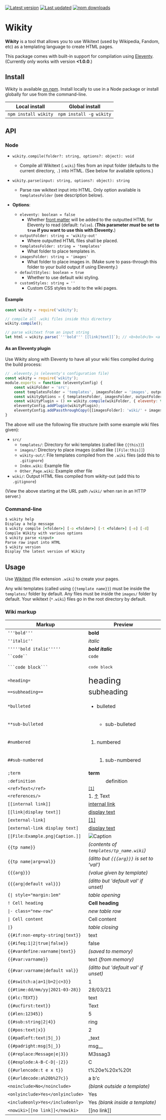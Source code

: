 [![Latest version](https://img.shields.io/github/v/release/Nixinova/Wikity?label=latest%20version&style=flat-square)](https://github.com/Nixinova/Wikity/releases)
[![Last updated](https://img.shields.io/github/release-date/Nixinova/Wikity?label=updated&style=flat-square)](https://github.com/Nixinova/Wikity/releases)
[![npm downloads](https://img.shields.io/npm/dt/wikity?logo=npm)](https://www.npmjs.com/package/wikity)

# Wikity

**Wikity** is a tool that allows you to use Wikitext (used by Wikipedia, Fandom, etc) as a templating language to create HTML pages.

This package comes with built-in support for compilation using [Eleventy](https://11ty.dev).
(Currently only works with version **<1.0.0**.)

## Install

Wikity is available [on npm](https://www.npmjs.com/package/wikity).
Install locally to use in a Node package or install globally for use from the command-line.

| Local install        | Global install          |
| -------------------- | ----------------------- |
| `npm install wikity` | `npm install -g wikity` |

## API

### Node

- `wikity.compile(folder?: string, options?: object): void`
  - Compile all Wikitext (`.wiki`) files from an input folder (defaults to the current directory, `.`) into HTML.
    (See below for available options.)
- `wikity.parse(input: string, options?: object): string`
  - Parse raw wikitext input into HTML. Only option available is `templatesFolder` (see description below).

- **Options**:
  - `eleventy: boolean = false`
    - Whether [front matter](https://www.11ty.dev/docs/data-frontmatter/) will be added to the outputted HTML for Eleventy to read (default: `false`).
      (**This parameter *must* be set to `true` if you want to use this with Eleventy.**)
  - `outputFolder: string = 'wikity-out'`
    - Where outputted HTML files shall be placed.
  - `templatesFolder: string = 'templates'`
    - What folder to place templates in.
  - `imagesFolder: string = 'images'`
    - What folder to place images in.
      (Make sure to pass-through this folder to your build output if using Eleventy.)
  - `defaultStyles: boolean = true`
    - Whether to use default wiki styling.
  - `customStyles: string = ''`
    - Custom CSS styles to add to the wiki pages.

#### Example

```js
const wikity = require('wikity');

// compile all .wiki files inside this directory
wikity.compile();

// parse wikitext from an input string
let html = wikity.parse(`'''bold''' [[link|text]]`); // <b>bold</b> <a href="link"...>text</a>
```

#### As an Eleventy plugin

Use Wikity along with Eleventy to have all your wiki files compiled during the build process:

```js
// .eleventy.js (eleventy's configuration file)
const wikity = require('wikity');
module.exports = function (eleventyConfig) {
    const wikiFolder = 'src';
    const templatesFolder = 'templates', imagesFolder = 'images', outputFolder = 'wikity-out'; // defaults
    const wikityOptions = { templatesFolder, imagesFolder, outputFolder };
    const wikityPlugin = () => wikity.compile(wikiFolder, { eleventy: true, ...wikityOptions });
    eleventyConfig.addPlugin(wikityPlugin);
    eleventyConfig.addPassthroughCopy({[imagesFolder]: 'wiki/' + imagesFolder}); // Eleventy does not pass through images by default
}
```

The above will use the following file structure (with some example wiki files given):

- `src/`
  - `templates/`: Directory for wiki templates (called like `{{this}}`)
  - `images/`: Directory to place images (called like `[[File:this]]`)
  - `wikity-out/`: File templates compiled from the `.wiki` files (add this to `.gitignore`)
  - `Index.wiki`: Example file
  - `Other_Page.wiki`: Example other file
- `wiki/`: Output HTML files compiled from wikity-out (add this to `.gitignore`)

(View the above starting at the URL path `/wiki/` when ran in an HTTP server.)

### Command-line
```cmd
$ wikity help
Display a help message
$ wikity compile [<folder>] [-o <folder>] [-t <folder>] [-e] [-d]
Compile Wikity with various options
$ wikity parse <input>
Parse raw input into HTML
$ wikity version
Display the latest version of Wikity
```

## Usage

Use [Wikitext](https://en.wikipedia.org/wiki/Help:Wikitext) (file extension `.wiki`) to create your pages.

Any wiki templates (called using `{{template name}}`) must be inside the `templates/` folder by default.
Any files must be inside the `images/` folder by default.
Your wikitext (`*.wiki`) files go in the root directory by default.

### Wiki markup

| Markup                           | Preview                                   |
| -------------------------------- | ----------------------------------------- |
| `'''bold'''`                     | **bold**                                  |
| `''italic''`                     | *italic*                                  |
| `'''''bold italic'''''`          | ***bold italic***                         |
| ` ``code`` `                     | `code`                                    |
| ` ```code block``` `             | <pre>code block</pre>                     |
| `=heading=`                      | <big><big><big>heading</big></big></big>  |
| `==subheading==`                 | <big><big>subheading</big></big>          |
| `*bulleted`                      | <ul><li>bulleted</li></ul>                |
| `**sub-bulleted`                 | <ul><ul><li>sub-bulleted</li></ul></ul>   |
| `#numbered`                      | <ol><li>numbered</li></ol>                |
| `##sub-numbered`                 | <ol><ol><li>sub-numbered</li></ol></ol>   |
| `;term`                          | <dt>**term**</dt>                         |
| `:definition`                    | <dd>&emsp;definition</dd>                 |
| `<ref>Text</ref>`                | <sup id=cite-1>[[1]](#ref-1)</sup>        |
| `<references/>`                  | 1. <a id=ref-1>[↑](#cite-1)</a> Text      |
| `[[internal link]]`              | [internal link](#internal_link)           |
| `[[link\|display text]]`         | [display text](#link)                     |
| `[external-link]`                | [[1]](#external-link)                     |
| `[external-link display text]`   | [display text](#external-link)            |
| `[[File:Example.png\|Caption.]]` | ![Caption](Example.png)                   |
| `{{tp name}}`                    | *(contents of `templates/tp_name.wiki`)*  |
| `{{tp name\|arg=val}}`           | *(ditto but `{{{arg}}}` is set to 'val')* |
| `{{{arg}}}`                      | *(value given by template)*               |
| `{{{arg\|default val}}}`         | *(ditto but 'default val' if unset)*      |
| `{\| style="margin:1em"`         | *table opening*                           |
| `! Cell heading`                 | **Cell heading**                          |
| `\|- class="new-row"`            | *new table row*                           |
| `\| Cell content`                | Cell content                              |
| `\|}`                            | *table closing*                           |
| `{{#if:non-empty-string\|text}}` | text                                      |
| `{{#ifeq:1\|2\|true\|false}}`    | false                                     |
| `{{#vardefine:varname\|text}}`   | *(saved to memory)*                       |
| `{{#var:varname}}`               | text *(from memory)*                      |
| `{{#var:varname\|default val}}`  | *(ditto but 'default val' if unset)*      |
| `{{#switch:a\|a=1\|b=2\|c=3}}`   | 1                                         |
| `{{#time:dd/mm/yy\|2021-03-28}}` | 28/03/21                                  |
| `{{#lc:TEXT}}`                   | text                                      |
| `{{#ucfirst:text}}`              | Text                                      |
| `{{#len:12345}}`                 | 5                                         |
| `{{#sub:string\|2\|4}}`          | ring                                      |
| `{{#pos:text\|x}}`               | 2                                         |
| `{{#padleft:text\|5\|_}}`        | _text                                     |
| `{{#padright:msg\|5\|_}}`        | msg__                                     |
| `{{#replace:Message\|e\|3}}`     | M3ssag3                                   |
| `{{#explode:A-B-C-D\|-\|2}}`     | C                                         |
| `{{#urlencode:t e x t}}`         | t%20e%20x%20t                             |
| `{{#urldecode:a%20b%27c}}`       | a b'c                                     |
| `<noinclude>No</noinclude>`      | *(blank outside a template)*              |
| `<onlyinclude>Yes</onlyinclude>` | Yes                                       |
| `<includeonly>Yes</includeonly>` | Yes *(blank inside a template)*           |
| `<nowiki>[[no link]]</nowiki>`   | [[no link]]                               |
